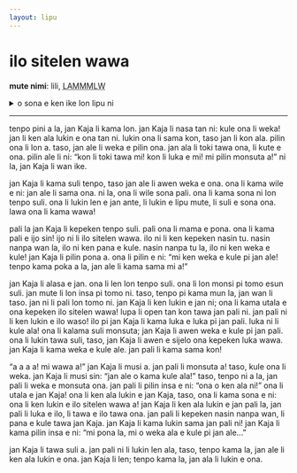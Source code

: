 ```yaml
---
layout: lipu
---
```



# ilo sitelen wawa

**mute nimi**: lili, <abbr title="566">LAMMMLW</abbr> 

<details>
  <summary>o sona e ken ike lon lipu ni</summary>
  <ul>
    <li>pilin pi wan taso</li>
    <li>utala sijelo ike</li>
    <li>ilo nasa li ante e sijelo jan</li>
  </ul>
</details>

***

tenpo pini a la, jan Kaja li kama lon. jan Kaja li nasa tan ni: kule ona li weka! jan li ken ala lukin e ona tan ni. lukin ona li sama kon, taso jan li kon ala. pilin ona li lon a. taso, jan ale li weka e pilin ona. jan ala li toki tawa ona, li kute e ona. pilin ale li ni: “kon li toki tawa mi! kon li luka e mi! mi pilin monsuta a!” ni la, jan Kaja li wan ike.

jan Kaja li kama suli tenpo, taso jan ale li awen weka e ona. ona li kama wile e ni: jan ale li sama ona. ni la, ona li wile sona pali. ona li kama sona ni lon tenpo suli. ona li lukin len e jan ante, li lukin e lipu mute, li suli e sona ona. lawa ona li kama wawa!

pali la jan Kaja li kepeken tenpo suli. pali ona li mama e pona. ona li kama pali e ijo sin! ijo ni li ilo sitelen wawa. ilo ni li ken kepeken nasin tu. nasin nanpa wan la, ilo ni ken pana e kule. nasin nanpa tu la, ilo ni ken weka e kule! jan Kaja li pilin pona a. ona li pilin e ni: “mi ken weka e kule pi jan ale! tenpo kama poka a la, jan ale li kama sama mi a!”

jan Kaja li alasa e jan. ona li len lon tenpo suli. ona li lon monsi pi tomo esun suli. jan mute li lon insa pi tomo ni. taso, tenpo pi kama mun la, jan wan li taso. jan ni li pali lon tomo ni. jan Kaja li ken lukin e jan ni; ona li kama utala e ona kepeken ilo sitelen wawa! lupa li open tan kon tawa jan pali ni. jan pali ni li ken lukin e ilo waso! ilo pi jan Kaja li kama luka e luka pi jan pali. luka ni li kule ala! ona li kalama suli monsuta; jan Kaja li awen weka e kule pi jan pali. ona li lukin tawa suli, taso, jan Kaja li awen e sijelo ona kepeken luka wawa. jan Kaja li kama weka e kule ale. jan pali li kama sama kon!

“a a a a! mi wawa a!” jan Kaja li musi a. jan pali li monsuta a! taso, kule ona li weka. jan Kaja li musi sin: “jan ale o kama kule ala!” taso, tenpo ni a la, jan pali li weka e monsuta ona. jan pali li pilin insa e ni: “ona o ken ala ni!” ona li utala e jan Kaja! ona li ken ala lukin e jan Kaja, taso, ona li kama sona e ni: ona li ken lukin e ilo sitelen wawa a! jan Kaja li ken ala lukin e jan pali la, jan pali li luka e ilo, li tawa e ilo tawa ona. jan pali li kepeken nasin nanpa wan, li pana e kule tawa jan Kaja. jan Kaja li kama lukin sama jan pali ni! jan Kaja li kama pilin insa e ni: “mi pona la, mi o weka ala e kule pi jan ale...”

jan Kaja li tawa suli a. jan pali ni li lukin len ala, taso, tenpo kama la, jan ale li ken ala lukin e ona. jan Kaja li len; tenpo kama la, jan ala li lukin e ona.
